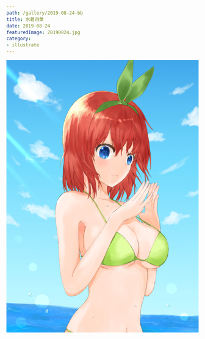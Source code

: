 ```yaml
---
path: /gallery/2019-08-24-bb
title: 水着四葉
date: 2019-08-24
featuredImage: 20190824.jpg
category:
- illustrate
---
```


![image](20190824.jpg)
